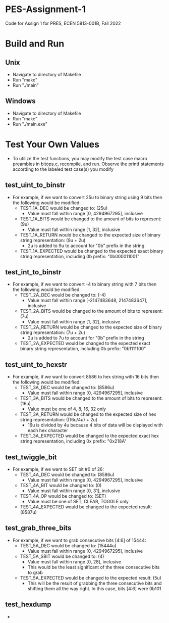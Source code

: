 # PES-Assignment-1
 Code for Assign 1 for PRES, ECEN 5813-001B, Fall 2022

# Build and Run

## Unix
- Navigate to directory of Makefile
- Run "make"
- Run "./main"

## Windows
- Navigate to directory of Makefile
- Run "make"
- Run "./main.exe"

# Test Your Own Values

- To utilize the test functions, you may modify the test case macro preambles in bitops.c, recompile, and run. Observe the printf statements according to the labeled test case(s) you modify

## test_uint_to_binstr

- For example, if we want to convert 25u to binary string using 9 bits then the following would be modified:
	- TEST_1A_DEC would be changed to: (25u)
		- Value must fall within range [0, 4294967295], inclusive
	- TEST_1A_BITS would be changed to the amount of bits to represent: (9u)
		- Value must fall within range [1, 32], inclusive
	- TEST_1A_RETURN would be changed to the expected size of binary string representation: (9u + 2u)
		- 2u is added to 9u to account for "0b" prefix in the string
	- TEST_1A_EXPECTED would be changed to the expected exact binary string representation, including 0b prefix: "0b000011001"

## test_int_to_binstr

- For example, if we want to convert -4 to binary string with 7 bits then the following would be modified:
	- TEST_2A_DEC would be changed to: (-4)
		- Value must fall within range [-2147483648, 2147483647], inclusive
	- TEST_2A_BITS would be changed to the amount of bits to represent: (7u)
		- Value must fall within range [1, 32], inclusive
	- TEST_2A_RETURN would be changed to the expected size of binary string representation: (7u + 2u)
		- 2u is added to 7u to account for "0b" prefix in the string
	- TEST_2A_EXPECTED would be changed to the expected exact binary string representation, including 0b prefix: "0b1111100"

## test_uint_to_hexstr

- For example, if we want to convert 8586 to hex string with 16 bits then the following would be modified:
	- TEST_3A_DEC would be changed to: (8586u)
		- Value must fall within range [0, 4294967295], inclusive
	- TEST_3A_BITS would be changed to the amount of bits to represent: (16u)
		- Value must be one of 4, 8, 16, 32 only
	- TEST_3A_RETURN would be changed to the expected size of hex string representation: ((16u/4u) + 2u)
		- 16u is divided by 4u because 4 bits of data will be displayed with each hex character
	- TEST_3A_EXPECTED would be changed to the expected exact hex string representation, including 0x prefix: "0x218A"

## test_twiggle_bit

- For example, if we want to SET bit #0 of 26:
	- TEST_4A_DEC would be changed to: (8586u)
		- Value must fall within range [0, 4294967295], inclusive
	- TEST_4A_BIT would be changed to: (0)
		- Value must fall within range [0, 31], inclusive
	- TEST_4A_OP would be changed to: (SET)
		- Value must be one of SET, CLEAR, TOGGLE only
	- TEST_4A_EXPECTED would be changed to the expected result: (8587u)

## test_grab_three_bits

- For example, if we want to grab consecutive bits [4:6] of 15444:
	- TEST_5A_DEC would be changed to: (15444u)
		- Value must fall within range [0, 4294967295], inclusive
	- TEST_5A_SBIT would be changed to: (4)
		- Value must fall within range [0, 28], inclusive
		- This would be the least significant of the three consecutive bits to grab
	- TEST_5A_EXPECTED would be changed to the expected result: (5u)
		- This will be the result of grabbing the three consecutive bits and shifting them all the way right. In this case, bits [4:6] were 0b101

## test_hexdump

- 

